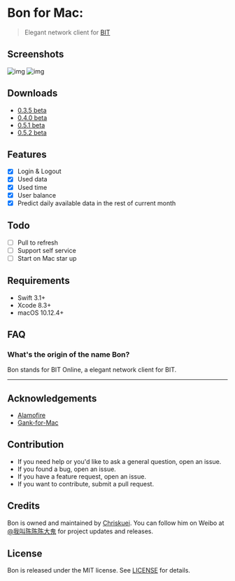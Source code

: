 # Bon for Mac:

> Elegant network client for [BIT](http://www.bit.edu.cn)

## Screenshots

![img](Image/Login.png)
![img](Image/Info.png)

## Downloads

- [0.3.5 beta](https://github.com/Chriskuei/Bon-for-Mac/releases/download/v0.3.5/Bon.app.zip)
- [0.4.0 beta](https://github.com/Chriskuei/Bon-for-Mac/releases/download/v0.4.0/Bon.app.zip)
- [0.5.1 beta](https://github.com/Chriskuei/Bon-for-Mac/releases/download/v0.5.1/Bon.zip)
- [0.5.2 beta](https://github.com/Chriskuei/Bon-for-Mac/releases/download/v0.5.2/Bon.zip)

## Features

- [x] Login & Logout
- [x] Used data
- [x] Used time
- [x] User balance
- [x] Predict daily available data in the rest of current month

## Todo

- [ ] Pull to refresh
- [ ] Support self service
- [ ] Start on Mac star up

## Requirements

- Swift 3.1+
- Xcode 8.3+
- macOS 10.12.4+

## FAQ

### What's the origin of the name Bon?

Bon stands for BIT Online, a elegant network client for BIT.

---

## Acknowledgements

- [Alamofire](https://github.com/Alamofire/Alamofire)
- [Gank-for-Mac](https://github.com/hujiaweibujidao/Gank-for-Mac)

## Contribution

- If you need help or you'd like to ask a general question, open an issue.
- If you found a bug, open an issue.
- If you have a feature request, open an issue.
- If you want to contribute, submit a pull request.

## Credits

Bon is owned and maintained by [Chriskuei](http://github.com/chriskuei). You can follow him on Weibo at [@我叫陈陈陈大鬼](https://weibo.com/chenjiangui) for project updates and releases.

## License

Bon is released under the MIT license. See [LICENSE](LICENSE) for details.
